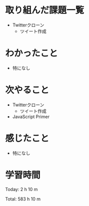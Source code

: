 # 取り組んだ課題一覧
- Twitterクローン
  - ツイート作成

# わかったこと
- 特になし

# 次やること
- Twitterクローン
  - ツイート作成
- JavaScript Primer

# 感じたこと
- 特になし

# 学習時間
Today: 2 h 10 m

Total: 583 h 10 m
